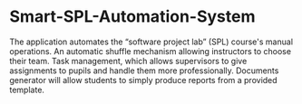 # Smart-SPL-Automation-System
The application automates the “software project lab” (SPL) course's manual operations. An automatic shuffle mechanism allowing instructors to choose their team. Task management, which allows supervisors to give assignments to pupils and handle them more professionally. Documents generator will allow students to simply produce reports from a provided template.

